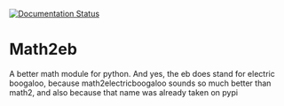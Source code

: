 [![Documentation Status](https://readthedocs.org/projects/bettermath/badge/?version=latest)](https://bettermath.readthedocs.io/en/latest/?badge=latest)

# Math2eb
A better math module for python.
And yes, the eb does stand for electric boogaloo, because math2electricboogaloo sounds so much better than math2, and also because that name was already taken on pypi
